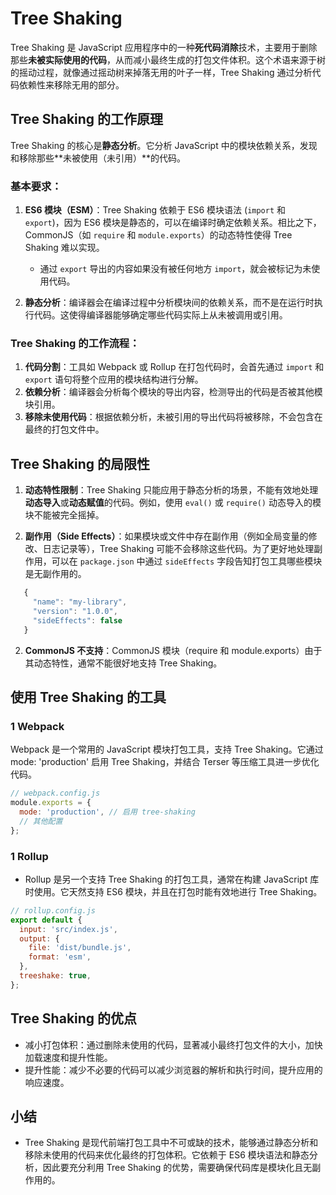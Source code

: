 # Tree Shaking

Tree Shaking 是 JavaScript 应用程序中的一种**死代码消除**技术，主要用于删除那些**未被实际使用的代码**，从而减小最终生成的打包文件体积。这个术语来源于树的摇动过程，就像通过摇动树来掉落无用的叶子一样，Tree Shaking 通过分析代码依赖性来移除无用的部分。

## Tree Shaking 的工作原理

Tree Shaking 的核心是**静态分析**。它分析 JavaScript 中的模块依赖关系，发现和移除那些**未被使用（未引用）**的代码。

### 基本要求：

1. **ES6 模块（ESM）**：Tree Shaking 依赖于 ES6 模块语法 (`import` 和 `export`)，因为 ES6 模块是静态的，可以在编译时确定依赖关系。相比之下，CommonJS（如 `require` 和 `module.exports`）的动态特性使得 Tree Shaking 难以实现。

   - 通过 `export` 导出的内容如果没有被任何地方 `import`，就会被标记为未使用代码。

2. **静态分析**：编译器会在编译过程中分析模块间的依赖关系，而不是在运行时执行代码。这使得编译器能够确定哪些代码实际上从未被调用或引用。

### Tree Shaking 的工作流程：

1. **代码分割**：工具如 Webpack 或 Rollup 在打包代码时，会首先通过 `import` 和 `export` 语句将整个应用的模块结构进行分解。
2. **依赖分析**：编译器会分析每个模块的导出内容，检测导出的代码是否被其他模块引用。
3. **移除未使用代码**：根据依赖分析，未被引用的导出代码将被移除，不会包含在最终的打包文件中。

## Tree Shaking 的局限性

1. **动态特性限制**：Tree Shaking 只能应用于静态分析的场景，不能有效地处理**动态导入**或**动态赋值**的代码。例如，使用 `eval()` 或 `require()` 动态导入的模块不能被完全摇掉。

2. **副作用（Side Effects）**：如果模块或文件中存在副作用（例如全局变量的修改、日志记录等），Tree Shaking 可能不会移除这些代码。为了更好地处理副作用，可以在 `package.json` 中通过 `sideEffects` 字段告知打包工具哪些模块是无副作用的。

```js
   {
     "name": "my-library",
     "version": "1.0.0",
     "sideEffects": false
   }
```

2. **CommonJS 不支持**：CommonJS 模块（require 和 module.exports）由于其动态特性，通常不能很好地支持 Tree Shaking。

## 使用 Tree Shaking 的工具

### 1 Webpack

Webpack 是一个常用的 JavaScript 模块打包工具，支持 Tree Shaking。它通过 mode: 'production' 启用 Tree Shaking，并结合 Terser 等压缩工具进一步优化代码。

```js
// webpack.config.js
module.exports = {
  mode: 'production', // 启用 tree-shaking
  // 其他配置
};
```

### 1 Rollup

- Rollup 是另一个支持 Tree Shaking 的打包工具，通常在构建 JavaScript 库时使用。它天然支持 ES6 模块，并且在打包时能有效地进行 Tree Shaking。

```js
// rollup.config.js
export default {
  input: 'src/index.js',
  output: {
    file: 'dist/bundle.js',
    format: 'esm',
  },
  treeshake: true,
};
```

## Tree Shaking 的优点

- 减小打包体积：通过删除未使用的代码，显著减小最终打包文件的大小，加快加载速度和提升性能。
- 提升性能：减少不必要的代码可以减少浏览器的解析和执行时间，提升应用的响应速度。

## 小结

- Tree Shaking 是现代前端打包工具中不可或缺的技术，能够通过静态分析和移除未使用的代码来优化最终的打包体积。它依赖于 ES6 模块语法和静态分析，因此要充分利用 Tree Shaking 的优势，需要确保代码库是模块化且无副作用的。
